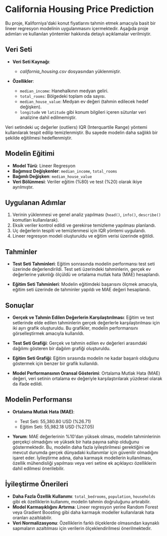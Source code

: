# California Housing Price Prediction

Bu proje, Kaliforniya'daki konut fiyatlarını tahmin etmek amacıyla basit bir lineer regresyon modelinin uygulanmasını içermektedir. Aşağıda proje adımları ve kullanılan yöntemler hakkında detaylı açıklamalar verilmiştir.

## Veri Seti

- **Veri Seti Kaynağı**:
  - *california_housing.csv* dosyasından yüklenmiştir.

- **Özellikler**:
  - `median_income`: Hanehalkının medyan geliri.
  - `total_rooms`: Bölgedeki toplam oda sayısı.
  - `median_house_value`: Medyan ev değeri (tahmin edilecek hedef değişken).
  - `longitude` ve `latitude` gibi konum bilgileri içeren sütunlar veri analizine dahil edilmemiştir.

Veri setindeki uç değerler (outliers) IQR (Interquartile Range) yöntemi kullanılarak tespit edilip temizlenmiştir. Bu sayede modelin daha sağlıklı bir şekilde eğitilmesi hedeflenmiştir.

## Modelin Eğitimi

- **Model Türü**: Lineer Regresyon
- **Bağımsız Değişkenler**: `median_income`, `total_rooms`
- **Bağımlı Değişken**: `median_house_value`
- **Veri Bölünmesi**: Veriler eğitim (%80) ve test (%20) olarak ikiye ayrılmıştır.

## Uygulanan Adımlar

1. Verinin yüklenmesi ve genel analiz yapılması (`head()`, `info()`, `describe()` komutları kullanılarak).
2. Eksik veriler kontrol edildi ve gerekirse temizleme yapılması planlandı.
3. Uç değerlerin tespiti ve temizlenmesi için IQR yöntemi uygulandı.
4. Lineer regresyon modeli oluşturuldu ve eğitim verisi üzerinde eğitildi.

## Tahminler

- **Test Seti Tahminleri**: Eğitim sonrasında modelin performansı test seti üzerinde değerlendirildi. Test seti üzerindeki tahminlerin, gerçek ev değerlerine yakınlığı ölçüldü ve ortalama mutlak hata (MAE) hesaplandı.

- **Eğitim Seti Tahminleri**: Modelin eğitimdeki başarısını ölçmek amacıyla, eğitim seti üzerinde de tahminler yapıldı ve MAE değeri hesaplandı.

## Sonuçlar

- **Gerçek ve Tahmin Edilen Değerlerin Karşılaştırılması**: Eğitim ve test setlerinde elde edilen tahminlerin gerçek değerlerle karşılaştırılması için iki ayrı grafik oluşturuldu. Bu grafikler, modelin performansını görselleştirmek amacıyla kullanıldı.

- **Test Seti Grafiği**: Gerçek ve tahmin edilen ev değerleri arasındaki dağılımı gösteren bir dağılım grafiği oluşturuldu.

- **Eğitim Seti Grafiği**: Eğitim sırasında modelin ne kadar başarılı olduğunu göstermek için benzer bir grafik kullanıldı.

- **Model Performansının Oransal Gösterimi**: Ortalama Mutlak Hata (MAE) değeri, veri setinin ortalama ev değeriyle karşılaştırılarak yüzdesel olarak da ifade edildi.

## Modelin Performansı

- **Ortalama Mutlak Hata (MAE)**:
  - Test Seti: 55,380.80 USD (%26.71)
  - Eğitim Seti: 55,982.18 USD (%27.05)

- **Yorum**: MAE değerlerinin %10'dan yüksek olması, modelin tahminlerinin gerçekçi olmadığını ve yüksek bir hata payına sahip olduğunu göstermektedir. Bu, modelin daha fazla iyileştirilmesi gerektiğini ve mevcut durumda gerçek dünyadaki kullanımlar için güvenilir olmadığını işaret eder. İyileştirme adına, daha karmaşık modellerin kullanılması, özellik mühendisliği yapılması veya veri setine ek açıklayıcı özelliklerin dahil edilmesi önerilebilir.

## İyileştirme Önerileri

- **Daha Fazla Özellik Kullanımı**: `total_bedrooms`, `population`, `households` gibi ek özelliklerin kullanımı, modelin tahmin doğruluğunu artırabilir.
- **Model Karmaşıklığını Artırma**: Lineer regresyon yerine Random Forest veya Gradient Boosting gibi daha karmaşık modeller kullanılarak hata oranları azaltılabilir.
- **Veri Normalizasyonu**: Özelliklerin farklı ölçeklerde olmasından kaynaklı sapmaların azaltılması için verilerin ölçeklendirilmesi önerilmektedir.
